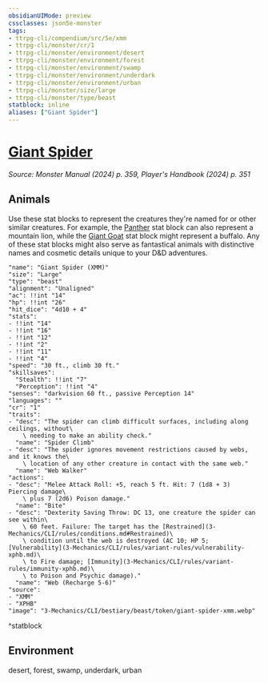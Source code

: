 ```yaml
---
obsidianUIMode: preview
cssclasses: json5e-monster
tags:
- ttrpg-cli/compendium/src/5e/xmm
- ttrpg-cli/monster/cr/1
- ttrpg-cli/monster/environment/desert
- ttrpg-cli/monster/environment/forest
- ttrpg-cli/monster/environment/swamp
- ttrpg-cli/monster/environment/underdark
- ttrpg-cli/monster/environment/urban
- ttrpg-cli/monster/size/large
- ttrpg-cli/monster/type/beast
statblock: inline
aliases: ["Giant Spider"]
---
```

# [Giant Spider](3-Mechanics\CLI\bestiary\beast/giant-spider-xmm.md)
*Source: Monster Manual (2024) p. 359, Player's Handbook (2024) p. 351*  

## Animals

Use these stat blocks to represent the creatures they're named for or other similar creatures. For example, the [Panther](3-Mechanics/CLI/bestiary/beast/panther-xmm.md) stat block can also represent a mountain lion, while the [Giant Goat](3-Mechanics/CLI/bestiary/beast/giant-goat-xmm.md) stat block might represent a buffalo. Any of these stat blocks might also serve as fantastical animals with distinctive names and cosmetic details unique to your D&D adventures.

```statblock
"name": "Giant Spider (XMM)"
"size": "Large"
"type": "beast"
"alignment": "Unaligned"
"ac": !!int "14"
"hp": !!int "26"
"hit_dice": "4d10 + 4"
"stats":
- !!int "14"
- !!int "16"
- !!int "12"
- !!int "2"
- !!int "11"
- !!int "4"
"speed": "30 ft., climb 30 ft."
"skillsaves":
  "Stealth": !!int "7"
  "Perception": !!int "4"
"senses": "darkvision 60 ft., passive Perception 14"
"languages": ""
"cr": "1"
"traits":
- "desc": "The spider can climb difficult surfaces, including along ceilings, without\
    \ needing to make an ability check."
  "name": "Spider Climb"
- "desc": "The spider ignores movement restrictions caused by webs, and it knows the\
    \ location of any other creature in contact with the same web."
  "name": "Web Walker"
"actions":
- "desc": "Melee Attack Roll: +5, reach 5 ft. Hit: 7 (1d8 + 3) Piercing damage\
    \ plus 7 (2d6) Poison damage."
  "name": "Bite"
- "desc": "Dexterity Saving Throw: DC 13, one creature the spider can see within\
    \ 60 feet. Failure: The target has the [Restrained](3-Mechanics/CLI/rules/conditions.md#Restrained)\
    \ condition until the web is destroyed (AC 10; HP 5; [Vulnerability](3-Mechanics/CLI/rules/variant-rules/vulnerability-xphb.md)\
    \ to Fire damage; [Immunity](3-Mechanics/CLI/rules/variant-rules/immunity-xphb.md)\
    \ to Poison and Psychic damage)."
  "name": "Web (Recharge 5-6)"
"source":
- "XMM"
- "XPHB"
"image": "3-Mechanics/CLI/bestiary/beast/token/giant-spider-xmm.webp"
```
^statblock

## Environment

desert, forest, swamp, underdark, urban